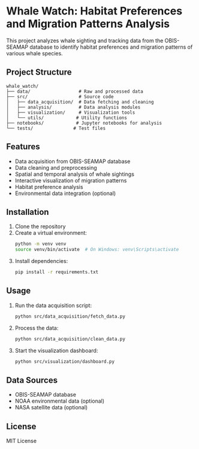 # Whale Watch: Habitat Preferences and Migration Patterns Analysis

This project analyzes whale sighting and tracking data from the OBIS-SEAMAP database to identify habitat preferences and migration patterns of various whale species.

## Project Structure

```
whale_watch/
├── data/                  # Raw and processed data
├── src/                   # Source code
│   ├── data_acquisition/  # Data fetching and cleaning
│   ├── analysis/          # Data analysis modules
│   ├── visualization/     # Visualization tools
│   └── utils/            # Utility functions
├── notebooks/            # Jupyter notebooks for analysis
└── tests/               # Test files
```

## Features

- Data acquisition from OBIS-SEAMAP database
- Data cleaning and preprocessing
- Spatial and temporal analysis of whale sightings
- Interactive visualization of migration patterns
- Habitat preference analysis
- Environmental data integration (optional)

## Installation

1. Clone the repository
2. Create a virtual environment:
   ```bash
   python -m venv venv
   source venv/bin/activate  # On Windows: venv\Scripts\activate
   ```
3. Install dependencies:
   ```bash
   pip install -r requirements.txt
   ```

## Usage

1. Run the data acquisition script:
   ```bash
   python src/data_acquisition/fetch_data.py
   ```
2. Process the data:
   ```bash
   python src/data_acquisition/clean_data.py
   ```
3. Start the visualization dashboard:
   ```bash
   python src/visualization/dashboard.py
   ```

## Data Sources

- OBIS-SEAMAP database
- NOAA environmental data (optional)
- NASA satellite data (optional)

## License

MIT License 
